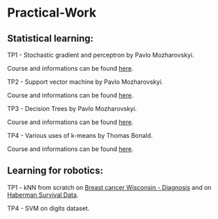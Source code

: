 # Practical-Work

## Statistical learning:

TP1 - Stochastic gradient and perceptron by Pavlo Mozharovskyi.

Course and informations can be found [here](https://perso.telecom-paristech.fr/mozharovskyi/index.php/teaching/).


TP2 - Support vector machine by Pavlo Mozharovskyi.

Course and informations can be found [here](https://perso.telecom-paristech.fr/mozharovskyi/index.php/teaching/).


TP3 - Decision Trees by Pavlo Mozharovskyi.

Course and informations can be found [here](https://perso.telecom-paristech.fr/mozharovskyi/index.php/teaching/).

TP4 - Various uses of k-means by Thomas Bonald.

Course and informations can be found [here](https://perso.telecom-paristech.fr/bonald/Home_page.html).

## Learning for robotics:

TP1 - kNN from scratch on [Breast cancer Wisconsin - Diagnosis](https://archive.ics.uci.edu/ml/datasets/breast+cancer+wisconsin+(original))
and on [Haberman Survival Data](https://archive.ics.uci.edu/ml/datasets/Haberman's+Survival).

TP4 - SVM on digits dataset.
